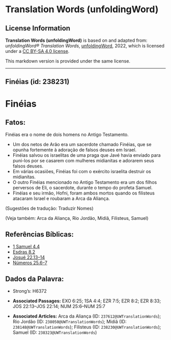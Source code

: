 # Translation Words (unfoldingWord)

## License Information

**Translation Words (unfoldingWord)** is based on and adapted from: _unfoldingWord® Translation Words_, [unfoldingWord](https://unfoldingword.org/utw), 2022, which is licensed under a [CC BY-SA 4.0 license](https://creativecommons.org/licenses/by-sa/4.0/legalcode.en).

This markdown version is provided under the same license.



--------------------------------

## Finéias (id: 238231)

Finéias
=======

Fatos:
------

Finéias era o nome de dois homens no Antigo Testamento.

* Um dos netos de Arão era um sacerdote chamado Finéias, que se opunha fortemente à adoração de falsos deuses em Israel.
* Finéias salvou os israelitas de uma praga que Javé havia enviado para puni\-los por se casarem com mulheres midianitas e adorarem seus falsos deuses.
* Em várias ocasiões, Finéias foi com o exército israelita destruir os midianitas.
* O outro Finéias mencionado no Antigo Testamento era um dos filhos perversos de Eli, o sacerdote, durante o tempo do profeta Samuel.
* Finéias e seu irmão, Hofni, foram ambos mortos quando os filisteus atacaram Israel e roubaram a Arca da Aliança.

(Sugestões de tradução: Traduzir Nomes)

(Veja também: Arca da Aliança, Rio Jordão, Midiã, Filisteus, Samuel)

Referências Bíblicas:
---------------------

* [1 Samuel 4\.4](https://ref.ly/1Sam4:4)
* [Esdras 8\.2](https://ref.ly/Ezra8:2)
* [Josué 22\.13–14](https://ref.ly/Josh22:13-Josh22:14)
* [Números 25\.6–7](https://ref.ly/Num25:6-Num25:7)

Dados da Palavra:
-----------------

* Strong’s: H6372

* **Associated Passages:** EXO 6:25; 1SA 4:4; EZR 7:5; EZR 8:2; EZR 8:33; JOS 22:13–JOS 22:14; NUM 25:6–NUM 25:7
* **Associated Articles:** Arca da Aliança (ID: `237612@UWTranslationWords`); Rio Jordão (ID: `238050@UWTranslationWords`); Midiã (ID: `238148@UWTranslationWords`); Filisteus (ID: `238230@UWTranslationWords`); Samuel (ID: `238323@UWTranslationWords`)

